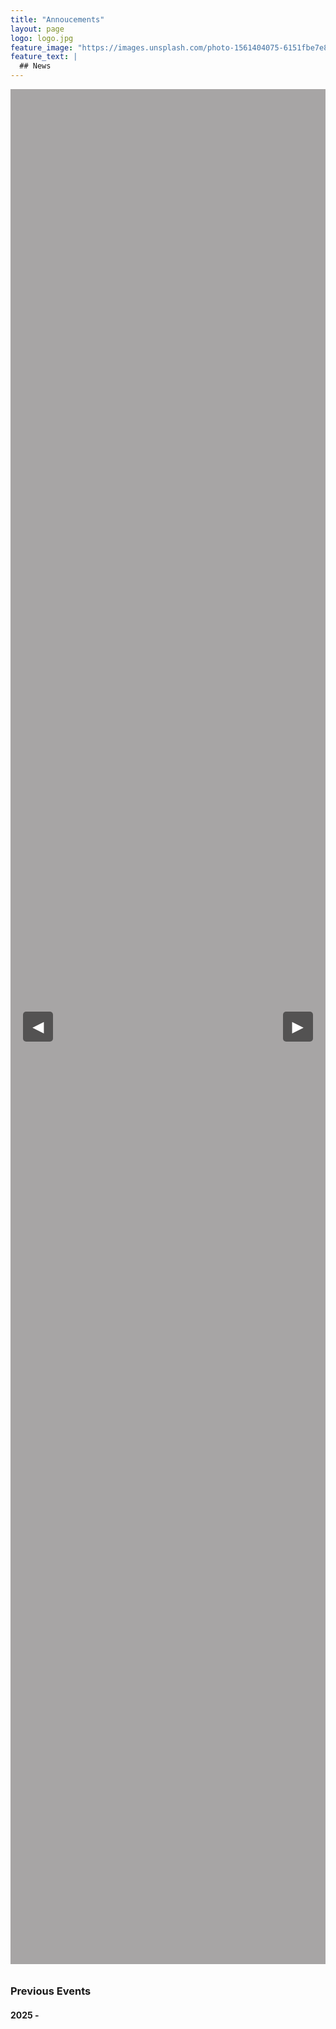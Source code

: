```yaml
---
title: "Annoucements"
layout: page
logo: logo.jpg
feature_image: "https://images.unsplash.com/photo-1561404075-6151fbe7e8db?ixlib=rb-1.2.1&ixid=eyJhcHBfaWQiOjEyMDd9&auto=format&fit=crop&w=1500&q=80"
feature_text: |
  ## News
---
```

<style>
/* Only target elements within the .gallery-container */
.gallery-container {
    margin: 0;
    display: flex;
    justify-content: center;
    align-items: center;
    height: 75vh;
    background-color: rgba(154, 152, 152, 0.87);
    position: relative;
}

.gallery-container .gallery {
    position: relative;
    width: 800px;
    height: 475px;  /*  Important: Keep this explicit height */
    overflow: hidden;
    border-radius: 10px;
}

.gallery-container .gallery img {
    position: absolute;
    width: 100%;
    height: 100%;
    object-fit: cover;
    opacity: 0;
    transition: opacity 1s ease-in-out;
    display: none; /* Hide by default */
}

.gallery-container .gallery img.active {
    opacity: 1;
    display: block; /* Show when active */
}

/* --- Caption Styling --- */
.gallery-container .caption-container {
    position: absolute;
    bottom: 0;
    left: 0;
    width: 100%;
    background-color: rgba(0, 0, 0, 0.6);  /* Semi-transparent black */
    text-align: center;
    padding: 10px 0;
    z-index: 5;
    color: white;
    font-size: 20px;
    font-weight: bold;
    border-top: 1px solid rgba(255, 255, 255, 0.3);
    box-sizing: border-box; /* Include padding and border in width */
    display: none; /* Initially hidden */
}

.gallery-container .caption-container.active {
    display: block;
}

/* Arrow styling - NO CHANGES HERE */
.gallery-container .arrow {
    background: rgba(0, 0, 0, 0.5);
    color: white;
    border: none;
    padding: 10px 15px;
    cursor: pointer;
    font-size: 24px;
    border-radius: 5px;
    z-index: 10;
    margin: 0 20px;
    transition: box-shadow 0.3s ease-in-out, background-color 0.3s ease-in-out;
    outline: none;
}

.gallery-container .arrow:hover {
    box-shadow: 0 0 10px lightblue;
}

.gallery-container .arrow:active {
    background-color: blue;
    box-shadow: none;
}

.gallery-container .arrow:focus:not(:focus-visible) {
    outline: none;
}

/* Dot styling - NO CHANGES HERE*/
.dots-container {
    display: flex;
    justify-content: center;
    gap: 8px;
    margin-top: 10px;
    position: relative;
    z-index: 20;
}

.dot {
    width: 12px;
    height: 12px;
    border-radius: 50%;
    border: 2px solid rgba(62, 59, 59, 0.7);
    background: rgba(255, 255, 255, 0.58);
    transition: background 0.3s ease-in-out, transform 0.3s ease-in-out;
    cursor: pointer;
}

.dot.active {
    background: rgba(87, 82, 82, 0.67);
    transform: scale(1.2);
}
</style>

<div class="gallery-container">
    <button class="arrow" onclick="prevImage()">◀</button>
    <div class="gallery" id="gallery">
        <!-- Images will be loaded here by JavaScript -->
    </div>
    <button class="arrow" onclick="nextImage()">▶</button>
</div>
<div class="dots-container" id="dots-container"></div>

<script>
  let currentIndex = 0;
  let images = []; // Store image elements
  let captions = []; // Store caption elements
  let dotsContainer;
  let autoSlideInterval;
  let autoSlideDelay = 8000;
  let autoSlideTimeout;
  let galleryDiv;

    // Fetch and parse the CSV data
    fetch('/gallery_picture_info.csv')
        .then(response => response.text())
        .then(csvData => {
            const rows = csvData.trim().split('\n').slice(1); // Skip header row
            rows.forEach(row => {
                const [image_url, caption, link] = row.split('||').map(item => item.trim().replace(/^"|"$/g, '')); //remove quotes

                const img = document.createElement('img');
                img.src = image_url;
                img.alt = caption; // Use caption as alt text

                 // Create caption element
                const captionDiv = document.createElement('div');
                captionDiv.classList.add('caption-container');
                captionDiv.textContent = caption;


                // Wrap in link if provided
                if (link) {
                    const a = document.createElement('a');
                    a.href = link;
                    a.target = "_blank";
                    a.appendChild(img);
                    galleryDiv.appendChild(a); // Add the <a> to the gallery
                 } else {
                    galleryDiv.appendChild(img);
                }
                galleryDiv.appendChild(captionDiv);
                images.push(img);
                captions.push(captionDiv);
            });

            // Now that images are loaded, initialize
            dotsContainer = document.getElementById('dots-container');
            images.forEach((_, index) => {
                const dot = document.createElement('div');
                dot.classList.add('dot');
                dot.addEventListener('click', () => {
                    showImage(index);
                    resetAutoSlide();
                });
                dotsContainer.appendChild(dot);
            });
           showImage(0); // Show first image
           startAutoSlide();
        });

    galleryDiv = document.getElementById('gallery');


    function updateUI(index) {
        // Update images
        images.forEach(img => img.classList.remove('active'));
        images[index].classList.add('active');

        // Update captions
        captions.forEach(caption => caption.classList.remove('active'));
        captions[index].classList.add('active');

        // Update dots
        const dots = document.querySelectorAll('.dot'); // Get dots *inside* updateUI
        dots.forEach(dot => dot.classList.remove('active'));
        dots[index].classList.add('active');
    }

    function showImage(index) {
        updateUI(index)
        currentIndex = index;
    }

  function nextImage() {
      currentIndex = (currentIndex + 1) % images.length;
      showImage(currentIndex);
      resetAutoSlide();
  }

  function prevImage() {
      currentIndex = (currentIndex - 1 + images.length) % images.length;
      showImage(currentIndex);
      resetAutoSlide();
  }

  function startAutoSlide() {
      autoSlideInterval = setInterval(() => {
          currentIndex = (currentIndex + 1) % images.length;
          showImage(currentIndex);
      }, 5025);
  }

  function resetAutoSlide() {
      clearInterval(autoSlideInterval);
      clearTimeout(autoSlideTimeout);
      autoSlideTimeout = setTimeout(startAutoSlide, autoSlideDelay);
  }
</script>

### Previous Events
#### 2025 -
<br>
